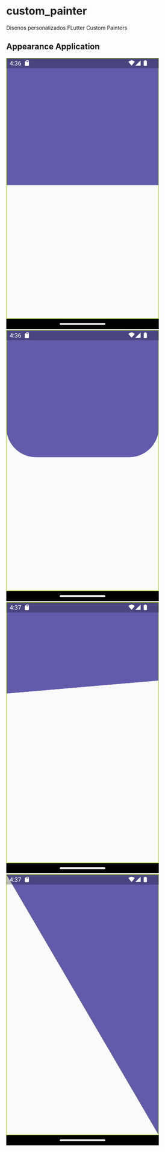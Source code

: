 # custom_painter

Disenos personalizados FLutter Custom Painters

## Appearance Application

![Appearance 1](appearance/1.png)
![Appearance 2](appearance/2.png)
![Appearance 3](appearance/3.png)
![Appearance 4](appearance/4.png)